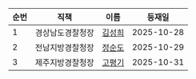 | 순번 | 직책 | 이름 | 등재일 |
|------|------|------|------|
| 1 | 경상남도경찰청장 | [김성희](https://ko.wikipedia.org/wiki/%EA%B9%80%EC%84%B1%ED%9D%AC_(%EA%B2%BD%EC%B0%B0%EA%B3%B5%EB%AC%B4%EC%9B%90)) | 2025-10-28 |
| 2 | 전남지방경찰청장 | [정순도](https://ko.wikipedia.org/wiki/%EC%A0%95%EC%88%9C%EB%8F%84) | 2025-10-29 |
| 3 | 제주지방경찰청장 | [고평기](https://ko.wikipedia.org/wiki/%EA%B3%A0%ED%8F%89%EA%B8%B0) | 2025-10-31 |
